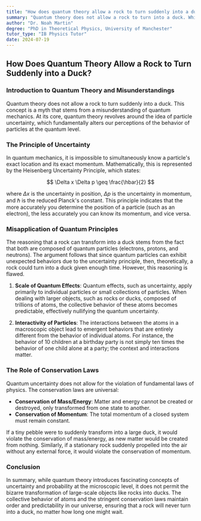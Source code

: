 ```yaml
---
title: "How does quantum theory allow a rock to turn suddenly into a duck?"
summary: "Quantum theory does not allow a rock to turn into a duck. While individual particles have inherent uncertainty, large objects like rocks have trillions of atoms and their behavior is predictable, governed by conservation laws and quantum statistics."
author: "Dr. Noah Martin"
degree: "PhD in Theoretical Physics, University of Manchester"
tutor_type: "IB Physics Tutor"
date: 2024-07-19
---
```


## How Does Quantum Theory Allow a Rock to Turn Suddenly into a Duck?

### Introduction to Quantum Theory and Misunderstandings

Quantum theory does not allow a rock to turn suddenly into a duck. This concept is a myth that stems from a misunderstanding of quantum mechanics. At its core, quantum theory revolves around the idea of particle uncertainty, which fundamentally alters our perceptions of the behavior of particles at the quantum level.

### The Principle of Uncertainty

In quantum mechanics, it is impossible to simultaneously know a particle's exact location and its exact momentum. Mathematically, this is represented by the Heisenberg Uncertainty Principle, which states:

$$
\Delta x \Delta p \geq \frac{\hbar}{2}
$$

where $\Delta x$ is the uncertainty in position, $\Delta p$ is the uncertainty in momentum, and $\hbar$ is the reduced Planck's constant. This principle indicates that the more accurately you determine the position of a particle (such as an electron), the less accurately you can know its momentum, and vice versa.

### Misapplication of Quantum Principles

The reasoning that a rock can transform into a duck stems from the fact that both are composed of quantum particles (electrons, protons, and neutrons). The argument follows that since quantum particles can exhibit unexpected behaviors due to the uncertainty principle, then, theoretically, a rock could turn into a duck given enough time. However, this reasoning is flawed.

1. **Scale of Quantum Effects**: Quantum effects, such as uncertainty, apply primarily to individual particles or small collections of particles. When dealing with larger objects, such as rocks or ducks, composed of trillions of atoms, the collective behavior of these atoms becomes predictable, effectively nullifying the quantum uncertainty. 

2. **Interactivity of Particles**: The interactions between the atoms in a macroscopic object lead to emergent behaviors that are entirely different from the behavior of individual atoms. For instance, the behavior of 10 children at a birthday party is not simply ten times the behavior of one child alone at a party; the context and interactions matter.

### The Role of Conservation Laws

Quantum uncertainty does not allow for the violation of fundamental laws of physics. The conservation laws are universal:

- **Conservation of Mass/Energy**: Matter and energy cannot be created or destroyed, only transformed from one state to another.
- **Conservation of Momentum**: The total momentum of a closed system must remain constant.

If a tiny pebble were to suddenly transform into a large duck, it would violate the conservation of mass/energy, as new matter would be created from nothing. Similarly, if a stationary rock suddenly propelled into the air without any external force, it would violate the conservation of momentum.

### Conclusion

In summary, while quantum theory introduces fascinating concepts of uncertainty and probability at the microscopic level, it does not permit the bizarre transformation of large-scale objects like rocks into ducks. The collective behavior of atoms and the stringent conservation laws maintain order and predictability in our universe, ensuring that a rock will never turn into a duck, no matter how long one might wait.
    